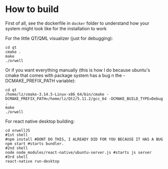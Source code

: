 # How to build

First of all, see the dockerfile in `docker` folder to understand how your system might look like for the installation to work 

For the little QT/QML visualizer (just for debugging):

```
cd qt
cmake .
make
./orwell
```

Or if you want everything manually (this is how I do because ubuntu's cmake that comes with package system has a bug n the -DCMAKE_PREFIX_PATH variable):

```
cd qt
/home/lz/cmake-3.14.5-Linux-x86_64/bin/cmake -DCMAKE_PREFIX_PATH=/home/lz/Qt2/5.11.2/gcc_64 -DCMAKE_BUILD_TYPE=Debug .
make
./orwell
```

For react native desktop building:

```
cd orwellJS
#1st shell
#npm install #DONT DO THIS, I ALREADY DID FOR YOU BECAUSE IT HAS A BUG
npm start #starts bundler. 
#2nd shell
node node_modules/react-native/ubuntu-server.js #starts js server
#3rd shell
react-native run-desktop
```

